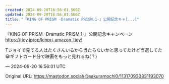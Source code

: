 ```yaml
---
created: 2024-09-20T16:56:01.560Z
updated: 2024-09-20T16:56:01.560Z
title: "『KING OF PRISM -Dramatic PRISM.1-』公開記念キャ[...]"
---
```


<p>『KING OF PRISM -Dramatic PRISM.1-』公開記念キャンペーン<br /><a href="https://tjoy.jp/cp/kinpri-amazon-tjoy/" target="_blank" rel="nofollow noopener" translate="no"><span class="invisible">https://</span><span class="">tjoy.jp/cp/kinpri-amazon-tjoy/</span><span class="invisible"></span></a></p><p>Tジョイで見てる人はたくさんいるから当たらないかと思ってたけど当選してた😀ギフトカード分で映画をもっと見れるね(？)</p>

&mdash; 2024-09-20 16:56:01 UTC

Original URL: https://mastodon.social/@sakuramochi0/113170930831193070
